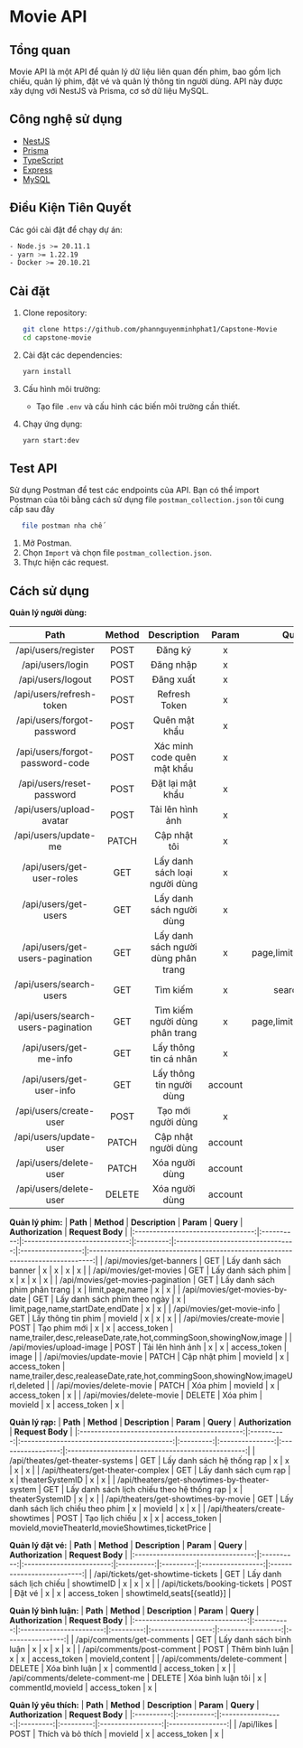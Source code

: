 # Movie API

## Tổng quan

Movie API là một API để quản lý dữ liệu liên quan đến phim, bao gồm lịch chiếu, quản lý phim, đặt vé và quản lý thông tin người dùng. API này được xây dựng với NestJS và Prisma, cơ sở dữ liệu MySQL.

## Công nghệ sử dụng

- [NestJS](https://nestjs.com/)
- [Prisma](https://www.prisma.io/)
- [TypeScript](https://www.typescriptlang.org/)
- [Express](https://expressjs.com/)
- [MySQL](https://www.mysql.com/)

## Điều Kiện Tiên Quyết

Các gói cài đặt để chạy dự án:

```bash
- Node.js >= 20.11.1
- yarn >= 1.22.19
- Docker >= 20.10.21
```

## Cài đặt

1. Clone repository:

   ```sh
   git clone https://github.com/phannguyenminhphat1/Capstone-Movie
   cd capstone-movie
   ```

2. Cài đặt các dependencies:

   ```sh
   yarn install
   ```

3. Cấu hình môi trường:

   - Tạo file `.env` và cấu hình các biến môi trường cần thiết.

4. Chạy ứng dụng:
   ```sh
   yarn start:dev
   ```

## Test API

Sử dụng Postman để test các endpoints của API. Bạn có thể import Postman của tôi bằng cách sử dụng file `postman_collection.json` tôi cung cấp sau đây

```sh
   file postman nha chế
```

1. Mở Postman.
2. Chọn `Import` và chọn file `postman_collection.json`.
3. Thực hiện các request.

## Cách sử dụng

**Quản lý người dùng:**

|              **Path**              | **Method** |           **Description**           | **Param** |      **Query**       | **Authorization** |                **Request Body**                |
| :--------------------------------: | :--------: | :---------------------------------: | :-------: | :------------------: | :---------------: | :--------------------------------------------: |
|        /api/users/register         |    POST    |               Đăng ký               |     x     |          x           |         x         |       account,password,name,phone,email        |
|          /api/users/login          |    POST    |              Đăng nhập              |     x     |          x           |         x         |                account,password                |
|         /api/users/logout          |    POST    |              Đăng xuất              |     x     |          x           |   access_token    |                  refreshToken                  |
|      /api/users/refresh-token      |    POST    |            Refresh Token            |     x     |          x           |   access_token    |                  refreshToken                  |
|     /api/users/forgot-password     |    POST    |            Quên mật khẩu            |     x     |          x           |         x         |                     email                      |
|  /api/users/forgot-password-code   |    POST    |     Xác minh code quên mật khẩu     |     x     |          x           |         x         |                     codeId                     |
|     /api/users/reset-password      |    POST    |          Đặt lại mật khẩu           |     x     |          x           |         x         |                    password                    |
|      /api/users/upload-avatar      |    POST    |          Tải lên hình ảnh           |     x     |          x           |   access_token    |                     avatar                     |
|        /api/users/update-me        |   PATCH    |            Cập nhật tôi             |     x     |          x           |   access_token    |                     avatar                     |
|     /api/users/get-user-roles      |    GET     |    Lấy danh sách loại người dùng    |     x     |          x           |         x         |                       x                        |
|        /api/users/get-users        |    GET     |      Lấy danh sách người dùng       |     x     |          x           |         x         |                       x                        |
|  /api/users/get-users-pagination   |    GET     | Lấy danh sách người dùng phân trang |     x     | page,limit,searchKey |         x         |                       x                        |
|      /api/users/search-users       |    GET     |              Tìm kiếm               |     x     |      searchKey       |         x         |                       x                        |
| /api/users/search-users-pagination |    GET     |   Tìm kiếm người dùng phân trang    |     x     | page,limit,searchKey |         x         |                       x                        |
|       /api/users/get-me-info       |    GET     |        Lấy thông tin cá nhân        |     x     |          x           |   access_token    |                       x                        |
|      /api/users/get-user-info      |    GET     |      Lấy thông tin người dùng       |  account  |          x           |   access_token    |                       x                        |
|       /api/users/create-user       |    POST    |         Tạo mới người dùng          |     x     |          x           |   access_token    |     account,name,password,phone,role,email     |
|       /api/users/update-user       |   PATCH    |         Cập nhật người dùng         |  account  |          x           |   access_token    | account,name,password,phone,role,email,deleted |
|       /api/users/delete-user       |   PATCH    |           Xóa người dùng            |  account  |          x           |   access_token    |                       x                        |
|       /api/users/delete-user       |   DELETE   |           Xóa người dùng            |  account  |          x           |   access_token    |                       x                        |

**Quản lý phim:**
| **Path** | **Method** | **Description** | **Param** | **Query** | **Authorization** | **Request Body** |
|:---------------------------------:|:----------:|:-----------------------------:|:---------:|:---------------------------------:|:-----------------:|:-------------------------------------------------------------------------------:|
| /api/movies/get-banners | GET | Lấy danh sách banner | x | x | x | x |
| /api/movies/get-movies | GET | Lấy danh sách phim | x | x | x | x |
| /api/movies/get-movies-pagination | GET | Lấy danh sách phim phân trang | x | limit,page,name | x | x |
| /api/movies/get-movies-by-date | GET | Lấy danh sách phim theo ngày | x | limit,page,name,startDate,endDate | x | x |
| /api/movies/get-movie-info | GET | Lấy thông tin phim | movieId | x | x | x |
| /api/movies/create-movie | POST | Tạo phim mới | x | x | access_token | name,trailer,desc,releaseDate,rate,hot,commingSoon,showingNow,image |
| /api/movies/upload-image | POST | Tải lên hình ảnh | x | x | access_token | image |
| /api/movies/update-movie | PATCH | Cập nhật phim | movieId | x | access_token | name,trailer,desc,realeaseDate,rate,hot,commingSoon,showingNow,imageUrl,deleted |
| /api/movies/delete-movie | PATCH | Xóa phim | movieId | x | access_token | x |
| /api/movies/delete-movie | DELETE | Xóa phim | movieId | x | access_token | x |

**Quản lý rạp:**
| **Path** | **Method** | **Description** | **Param** | **Query** | **Authorization** | **Request Body** |
|:---------------------------------------------:|:----------:|:------------------------------------------:|:---------:|:---------------:|:-----------------:|:-------------------------------------------------:|
| /api/theates/get-theater-systems | GET | Lấy danh sách hệ thống rạp | x | x | x | x |
| /api/theaters/get-theater-complex | GET | Lấy danh sách cụm rạp | x | theaterSystemID | x | x |
| /api/theaters/get-showtimes-by-theater-system | GET | Lấy danh sách lịch chiếu theo hệ thống rạp | x | theaterSystemID | x | x |
| /api/theaters/get-showtimes-by-movie | GET | Lấy danh sách lịch chiếu theo phim | x | movieId | x | x |
| /api/theaters/create-showtimes | POST | Tạo lịch chiếu | x | x | access_token | movieId,movieTheaterId,movieShowtimes,ticketPrice |

**Quản lý đặt vé:**
| **Path** | **Method** | **Description** | **Param** | **Query** | **Authorization** | **Request Body** |
|:---------------------------------:|:----------:|:------------------------:|:----------:|:---------:|:-----------------:|:--------------------------:|
| /api/tickets/get-showtime-tickets | GET | Lấy danh sách lịch chiếu | showtimeID | x | x | x |
| /api/tickets/booking-tickets | POST | Đặt vé | x | x | access_token | showtimeId,seats[{seatId}] |

**Quản lý bình luận:**
| **Path** | **Method** | **Description** | **Param** | **Query** | **Authorization** | **Request Body** |
|:-------------------------------:|:----------:|:-----------------------:|:---------:|:-----------------:|:-----------------:|:----------------:|
| /api/comments/get-comments | GET | Lấy danh sách bình luận | x | x | x | x |
| /api/comments/post-comment | POST | Thêm bình luận | x | x | access_token | movieId,content |
| /api/comments/delete-comment | DELETE | Xóa bình luận | x | commentId | access_token | x |
| /api/comments/delete-comment-me | DELETE | Xóa bình luận tôi | x | commentId,movieId | access_token | x |

**Quản lý yêu thích:**
| **Path** | **Method** | **Description** | **Param** | **Query** | **Authorization** | **Request Body** |
|:----------:|:----------:|:-----------------:|:---------:|:---------:|:-----------------:|:----------------:|
| /api/likes | POST | Thích và bỏ thích | movieId | x | access_token | x |
